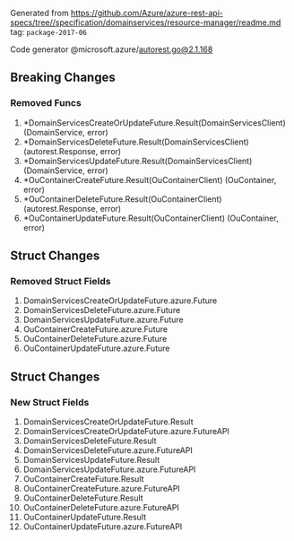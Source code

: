 Generated from https://github.com/Azure/azure-rest-api-specs/tree//specification/domainservices/resource-manager/readme.md tag: `package-2017-06`

Code generator @microsoft.azure/autorest.go@2.1.168

## Breaking Changes

### Removed Funcs

1. *DomainServicesCreateOrUpdateFuture.Result(DomainServicesClient) (DomainService, error)
1. *DomainServicesDeleteFuture.Result(DomainServicesClient) (autorest.Response, error)
1. *DomainServicesUpdateFuture.Result(DomainServicesClient) (DomainService, error)
1. *OuContainerCreateFuture.Result(OuContainerClient) (OuContainer, error)
1. *OuContainerDeleteFuture.Result(OuContainerClient) (autorest.Response, error)
1. *OuContainerUpdateFuture.Result(OuContainerClient) (OuContainer, error)

## Struct Changes

### Removed Struct Fields

1. DomainServicesCreateOrUpdateFuture.azure.Future
1. DomainServicesDeleteFuture.azure.Future
1. DomainServicesUpdateFuture.azure.Future
1. OuContainerCreateFuture.azure.Future
1. OuContainerDeleteFuture.azure.Future
1. OuContainerUpdateFuture.azure.Future

## Struct Changes

### New Struct Fields

1. DomainServicesCreateOrUpdateFuture.Result
1. DomainServicesCreateOrUpdateFuture.azure.FutureAPI
1. DomainServicesDeleteFuture.Result
1. DomainServicesDeleteFuture.azure.FutureAPI
1. DomainServicesUpdateFuture.Result
1. DomainServicesUpdateFuture.azure.FutureAPI
1. OuContainerCreateFuture.Result
1. OuContainerCreateFuture.azure.FutureAPI
1. OuContainerDeleteFuture.Result
1. OuContainerDeleteFuture.azure.FutureAPI
1. OuContainerUpdateFuture.Result
1. OuContainerUpdateFuture.azure.FutureAPI
